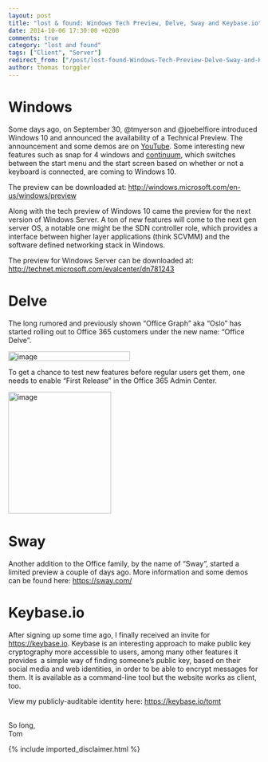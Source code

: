 ```yaml
---
layout: post
title: "lost & found: Windows Tech Preview, Delve, Sway and Keybase.io"
date: 2014-10-06 17:30:00 +0200
comments: true
category: "lost and found"
tags: ["Client", "Server"]
redirect_from: ["/post/lost-found-Windows-Tech-Preview-Delve-Sway-and-Keybaseio", "/post/lost-found-windows-tech-preview-delve-sway-and-keybaseio"]
author: thomas torggler
---
```

<!-- more -->
<h1>Windows</h1> <p>Some days ago, on September 30, @tmyerson and @joebelfiore introduced Windows 10 and announced the availability of a Technical Preview. The announcement and some demos are on <a href="http://www.youtube.com/watch?v=NfveyXCsiA8" target="_blank">YouTube</a>. Some interesting new features such as snap for 4 windows and <a href="https://www.youtube.com/watch?v=F_O-LrGL-YQ" target="_blank">continuum</a>, which switches between the start menu and the start screen based on whether or not a keyboard is connected, are coming to Windows 10.</p> <p>The preview can be downloaded at: <a title="http://windows.microsoft.com/en-us/windows/preview" href="http://windows.microsoft.com/en-us/windows/preview">http://windows.microsoft.com/en-us/windows/preview</a></p> <p>Along with the tech preview of Windows 10 came the preview for the next version of Windows Server. A ton of new features will come to the next gen server OS, a notable one might be the SDN controller role, which provides a interface between higher layer applications (think SCVMM) and the software defined networking stack in Windows.</p> <p>The preview for Windows Server can be downloaded at: <a href="http://technet.microsoft.com/evalcenter/dn781243?WT.mc_id=Blog_ServerCloud_Announce_TTD">http://technet.microsoft.com/evalcenter/dn781243</a></p> <h1>Delve</h1> <p>The long rumored and previously shown “Office Graph” aka “Oslo” has started rolling out to Office 365 customers under the new name: “Office Delve”.</p> <p><a href="{{ site.url }}/assets/archive/image_670.png"><img width="244" height="19" title="image" style="border: 0px currentColor; display: inline;" alt="image" src="{{ site.url }}/assets/archive/image_thumb_668.png" border="0"></a> </p> <p>To get a chance to test new features before regular users get them, one needs to enable “First Release” in the Office 365 Admin Center.</p> <p><a href="{{ site.url }}/assets/archive/image_671.png"><img width="206" height="244" title="image" style="border: 0px currentColor; display: inline;" alt="image" src="{{ site.url }}/assets/archive/image_thumb_669.png" border="0"></a> </p> <h1>Sway</h1> <p>Another addition to the Office family, by the name of “Sway”, started a limited preview a couple of days ago. More information and some demos can be found here: <a title="https://sway.com/" href="https://sway.com/">https://sway.com/</a></p> <h1>Keybase.io</h1> <p>After signing up some time ago, I finally received an invite for <a href="https://keybase.io">https://keybase.io</a>. Keybase is an interesting approach to make public key cryptography more accessible to users, among many other features it provides&nbsp; a simple way of finding someone’s public key, based on their social media and web identities, in order to be able to encrypt messages for them. It is available as a command-line tool but the website works as client, too.</p> <p>View my publicly-auditable identity here: <a href="https://keybase.io/tomt">https://keybase.io/tomt</a> </p> <p><br>So long,<br>Tom</p>
{% include imported_disclaimer.html %}
